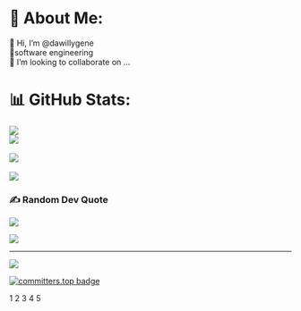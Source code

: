 # 💫 About Me:
👋 Hi, I’m @dawillygene<br>👀software engineering<br>🌱 I’m looking to collaborate on ...<br>


# 📊 GitHub Stats:
![](https://github-readme-stats.vercel.app/api?username=dawillygene&theme=dark&hide_border=false&include_all_commits=true&count_private=true)<br/>
![](https://github-readme-streak-stats.herokuapp.com/?user=dawillygene&count_private=true)<br/>  
![](https://github-readme-streak-stats.herokuapp.com/?user=dawillygene&theme=dark&hide_border=false)<br/>  
![](https://github-readme-stats.vercel.app/api/top-langs/?username=dawillygene&theme=dark&hide_border=false&include_all_commits=true&count_private=true&layout=compact)

### ✍️ Random Dev Quote
![](https://quotes-github-readme.vercel.app/api?type=horizontal&theme=radical)

![](https://komarev.com/ghpvc/?username=dawillygene&style=flat-square)

---
[![](https://visitcount.itsvg.in/api?id=dawillygene&icon=0&color=0)](https://visitcount.itsvg.in)

[![committers.top badge](https://user-badge.committers.top/tanzania_public/dawillygene.svg)](https://user-badge.committers.top/tanzania_public/dawillygene)

<!-- Proudly created with GPRM ( https://gprm.itsvg.in ) -->
1 2 3 4 5
